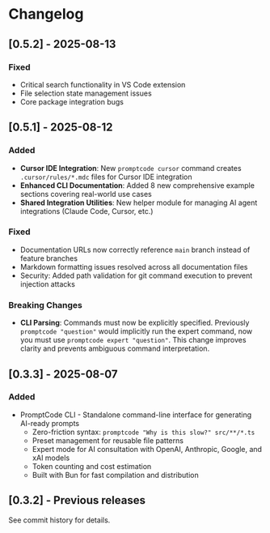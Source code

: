 # Changelog

## [0.5.2] - 2025-08-13

### Fixed
- Critical search functionality in VS Code extension
- File selection state management issues
- Core package integration bugs

## [0.5.1] - 2025-08-12

### Added
- **Cursor IDE Integration**: New `promptcode cursor` command creates `.cursor/rules/*.mdc` files for Cursor IDE integration
- **Enhanced CLI Documentation**: Added 8 new comprehensive example sections covering real-world use cases
- **Shared Integration Utilities**: New helper module for managing AI agent integrations (Claude Code, Cursor, etc.)

### Fixed
- Documentation URLs now correctly reference `main` branch instead of feature branches
- Markdown formatting issues resolved across all documentation files
- Security: Added path validation for git command execution to prevent injection attacks

### Breaking Changes
- **CLI Parsing**: Commands must now be explicitly specified. Previously `promptcode "question"` would implicitly run the expert command, now you must use `promptcode expert "question"`. This change improves clarity and prevents ambiguous command interpretation.

## [0.3.3] - 2025-08-07

### Added
- PromptCode CLI - Standalone command-line interface for generating AI-ready prompts
  - Zero-friction syntax: `promptcode "Why is this slow?" src/**/*.ts`
  - Preset management for reusable file patterns
  - Expert mode for AI consultation with OpenAI, Anthropic, Google, and xAI models
  - Token counting and cost estimation
  - Built with Bun for fast compilation and distribution

## [0.3.2] - Previous releases

See commit history for details.